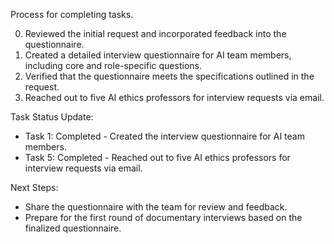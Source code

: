 Process for completing tasks. 

0. Reviewed the initial request and incorporated feedback into the questionnaire.
1. Created a detailed interview questionnaire for AI team members, including core and role-specific questions.
2. Verified that the questionnaire meets the specifications outlined in the request.
3. Reached out to five AI ethics professors for interview requests via email.

Task Status Update:
- Task 1: Completed - Created the interview questionnaire for AI team members.
- Task 5: Completed - Reached out to five AI ethics professors for interview requests via email.

Next Steps:
- Share the questionnaire with the team for review and feedback.
- Prepare for the first round of documentary interviews based on the finalized questionnaire.
